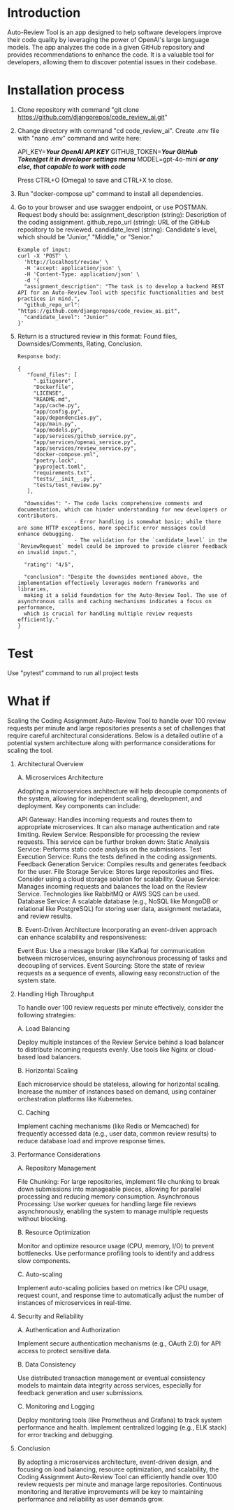 # Introduction 
Auto-Review Tool is an app designed to help software developers improve
their code quality by leveraging the power of OpenAI's large language models.
The app analyzes the code in a given GitHub repository and provides
recommendations to enhance the code. It is a valuable tool for developers,
allowing them to discover potential issues in their codebase. 

# Installation process
1. Clone repository with command "git clone https://github.com/djangorepos/code_review_ai.git"
2. Change directory with command "cd code_review_ai". Create .env file with "nano .env" command and write here:
   
   API_KEY=***Your OpenAI API KEY***
   GITHUB_TOKEN=***Your GitHub Token(get it in developer settings menu***
   MODEL=gpt-4o-mini ***or any else, that capable to work with code***
    
   Press CTRL+O (Omega) to save and CTRL+X to close.
3. Run "docker-compose up" command to install all dependencies.
4. Go to your browser and use swagger endpoint, or use POSTMAN. Request body should be:
      assignment_description (string): Description of the coding assignment.
      github_repo_url (string): URL of the GitHub repository to be reviewed.
      candidate_level (string): Candidate's level, which should be "Junior," "Middle," or "Senior."
   
       Example of input:
       curl -X 'POST' \
         'http://localhost/review' \
         -H 'accept: application/json' \
         -H 'Content-Type: application/json' \
         -d '{
         "assignment_description": "The task is to develop a backend REST API for an Auto-Review Tool with specific functionalities and best practices in mind.",
         "github_repo_url": "https://github.com/djangorepos/code_review_ai.git",
         "candidate_level": "Junior"
       }'

5. Return is a structured review in this format:
   Found files,
   Downsides/Comments,
   Rating,
   Conclusion.

       Response body:

       {
          "found_files": [
            ".gitignore",
            "Dockerfile",
            "LICENSE",
            "README.md",
            "app/cache.py",
            "app/config.py",
            "app/dependencies.py",
            "app/main.py",
            "app/models.py",
            "app/services/github_service.py",
            "app/services/openai_service.py",
            "app/services/review_service.py",
            "docker-compose.yml",
            "poetry.lock",
            "pyproject.toml",
            "requirements.txt",
            "tests/__init__.py",
            "tests/test_review.py"
          ],

         "downsides": "- The code lacks comprehensive comments and documentation, which can hinder understanding for new developers or contributors.
                         - Error handling is somewhat basic; while there are some HTTP exceptions, more specific error messages could enhance debugging.
                         - The validation for the `candidate_level` in the `ReviewRequest` model could be improved to provide clearer feedback on invalid input.",

         "rating": "4/5",

         "conclusion": "Despite the downsides mentioned above, the implementation effectively leverages modern frameworks and libraries,
         making it a solid foundation for the Auto-Review Tool. The use of asynchronous calls and caching mechanisms indicates a focus on performance,
         which is crucial for handling multiple review requests efficiently."
       }

# Test
   Use "pytest" command to run all project tests

# What if
Scaling the Coding Assignment Auto-Review Tool to handle over 100 review requests per minute and large repositories presents a set of challenges that require careful architectural considerations. Below is a detailed outline of a potential system architecture along with performance considerations for scaling the tool.

1. Architectural Overview

    A. Microservices Architecture
    
    Adopting a microservices architecture will help decouple components of the system, allowing for independent scaling, development, and deployment. Key components can include:
    
    API Gateway: Handles incoming requests and routes them to appropriate microservices. It can also manage authentication and rate limiting.
    Review Service: Responsible for processing the review requests. This service can be further broken down:
    Static Analysis Service: Performs static code analysis on the submissions.
    Test Execution Service: Runs the tests defined in the coding assignments.
    Feedback Generation Service: Compiles results and generates feedback for the user.
    File Storage Service: Stores large repositories and files. Consider using a cloud storage solution for scalability.
    Queue Service: Manages incoming requests and balances the load on the Review Service. Technologies like RabbitMQ or AWS SQS can be used.
    Database Service: A scalable database (e.g., NoSQL like MongoDB or relational like PostgreSQL) for storing user data, assignment metadata, and review results.
    
    B. Event-Driven Architecture
    Incorporating an event-driven approach can enhance scalability and responsiveness:
    
    Event Bus: Use a message broker (like Kafka) for communication between microservices, ensuring asynchronous processing of tasks and decoupling of services.
    Event Sourcing: Store the state of review requests as a sequence of events, allowing easy reconstruction of the system state.

2. Handling High Throughput

   To handle over 100 review requests per minute effectively, consider the following strategies:

   A. Load Balancing

   Deploy multiple instances of the Review Service behind a load balancer to distribute incoming requests evenly. Use tools like Nginx or cloud-based load balancers.

   B. Horizontal Scaling

   Each microservice should be stateless, allowing for horizontal scaling. Increase the number of instances based on demand, using container orchestration platforms like Kubernetes.
   
   C. Caching
   
   Implement caching mechanisms (like Redis or Memcached) for frequently accessed data (e.g., user data, common review results) to reduce database load and improve response times.

3. Performance Considerations
   
   A. Repository Management

   File Chunking: For large repositories, implement file chunking to break down submissions into manageable pieces, allowing for parallel processing and reducing memory consumption.
   Asynchronous Processing: Use worker queues for handling large file reviews asynchronously, enabling the system to manage multiple requests without blocking.
   
   B. Resource Optimization
   
   Monitor and optimize resource usage (CPU, memory, I/O) to prevent bottlenecks. Use performance profiling tools to identify and address slow components.
   
   C. Auto-scaling
   
   Implement auto-scaling policies based on metrics like CPU usage, request count, and response time to automatically adjust the number of instances of microservices in real-time.

4. Security and Reliability
   
    A. Authentication and Authorization
   
    Implement secure authentication mechanisms (e.g., OAuth 2.0) for API access to protect sensitive data.
   
    B. Data Consistency
   
    Use distributed transaction management or eventual consistency models to maintain data integrity across services, especially for feedback generation and user submissions.
   
    C. Monitoring and Logging
   
    Deploy monitoring tools (like Prometheus and Grafana) to track system performance and health. Implement centralized logging (e.g., ELK stack) for error tracking and debugging.

5. Conclusion

    By adopting a microservices architecture, event-driven design, and focusing on load balancing, resource optimization, and scalability, the Coding Assignment Auto-Review Tool can efficiently handle over 100 review requests per minute and manage large repositories. Continuous monitoring and iterative improvements will be key to maintaining performance and reliability as user demands grow.
